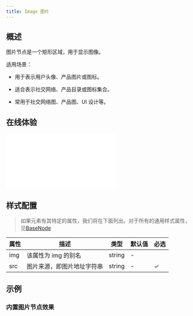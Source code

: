 ```yaml
---
title: Image 图片
---
```


## 概述

图片节点是一个矩形区域，用于显示图像。

适用场景：

- 用于表示用户头像、产品图片或图标。

- 适合表示社交网络、产品目录或图标集合。

- 常用于社交网络图、产品图、UI 设计等。

## 在线体验

<embed src="@/common/api/elements/nodes/image.md"></embed>

## 样式配置

> 如果元素有其特定的属性，我们将在下面列出。对于所有的通用样式属性，见[BaseNode](./BaseNode.zh.md)

| 属性 | 描述                       | 类型   | 默认值 | 必选 |
| ---- | -------------------------- | ------ | ------ | ---- |
| img  | 该属性为 img 的别名        | string | -      |      |
| src  | 图片来源，即图片地址字符串 | string | -      | ✓    |

## 示例

### 内置图片节点效果

<Playground path="element/node/demo/image.js" rid="default-image-node"></Playground>
